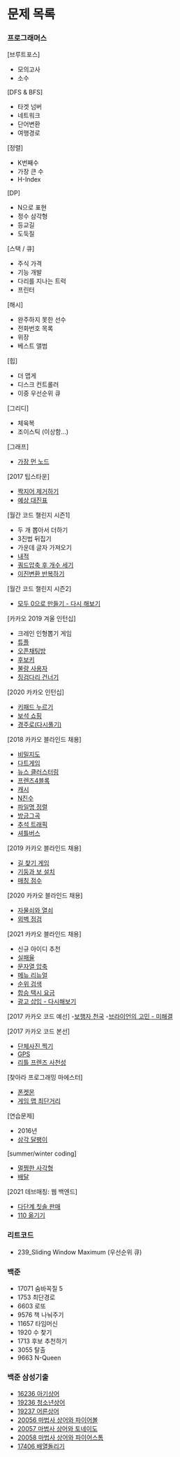 # 문제 목록
### 프로그래머스 
[브루트포스]
- 모의고사 
- 소수

[DFS & BFS]
- 타겟 넘버
- 네트워크
- 단어변환
- 여행경로

[정렬]
- K번째수
- 가장 큰 수
- H-Index

[DP]
- N으로 표현
- 정수 삼각형
- 등교길
- 도둑질

[스택 / 큐]
- 주식 가격
- 기능 개발
- 다리를 지나는 트럭
- 프린터

[해시]
- 완주하지 못한 선수
- 전화번호 목록
- 위장
- 베스트 앨범

[힙]
- 더 맵게
- 디스크 컨트롤러
- 이중 우선순위 큐

[그리디]
- 체육복
- 조이스틱 (이상함...)

[그래프]
- [가장 먼 노드](https://programmers.co.kr/learn/courses/30/lessons/49189?language=java)

[2017 팁스타운]
- [짝지어 제거하기](https://programmers.co.kr/learn/courses/30/lessons/12973)
- [예상 대진표](https://programmers.co.kr/learn/courses/30/lessons/12985)

[월간 코드 챌린지 시즌1]
- 두 개 뽑아서 더하기
- 3진법 뒤집기
- 가운데 글자 가져오기
- [내적](https://programmers.co.kr/learn/courses/30/lessons/70128)
- [쿼드압축 후 개수 세기](https://programmers.co.kr/learn/courses/30/lessons/68936)
- [이진변환 반복하기](https://programmers.co.kr/learn/courses/30/lessons/70129)

[월간 코드 챌린지 시즌2]
- [모두 0으로 만들기 - 다시 해보기](https://programmers.co.kr/learn/courses/30/lessons/76503)

[카카오 2019 겨울 인턴십]
- 크레인 인형뽑기 게임
- [튜플](https://programmers.co.kr/learn/courses/30/lessons/64065)
- [오픈채팅방](https://programmers.co.kr/learn/courses/30/lessons/42888)
- [후보키](https://programmers.co.kr/learn/courses/30/lessons/42890)
- [불량 사용자](https://programmers.co.kr/learn/courses/30/lessons/64064)
- [징검다리 건너기](https://programmers.co.kr/learn/courses/30/lessons/64062)

[2020 카카오 인턴십]
- [키패드 누르기](https://programmers.co.kr/learn/courses/30/lessons/67256)
- [보석 쇼핑](https://programmers.co.kr/learn/courses/30/lessons/67258)
- [경주로(다시풀기)](https://programmers.co.kr/learn/courses/30/lessons/67259)

[2018 카카오 블라인드 채용]
- [비밀지도](https://programmers.co.kr/learn/courses/30/lessons/17681)
- [다트게임](https://programmers.co.kr/learn/courses/30/lessons/17682)
- [뉴스 클러스터링](https://programmers.co.kr/learn/courses/30/lessons/17677)
- [프렌즈4블록](https://programmers.co.kr/learn/courses/30/lessons/17679)
- [캐시](https://programmers.co.kr/learn/courses/30/lessons/17680)
- [N진수](https://programmers.co.kr/learn/courses/30/lessons/17687)
- [파일명 정렬](https://programmers.co.kr/learn/courses/30/lessons/17686)
- [방금그곡](https://programmers.co.kr/learn/courses/30/lessons/17683)
- [추석 트래픽](https://programmers.co.kr/learn/courses/30/lessons/17676)
- [셔틀버스](https://programmers.co.kr/learn/courses/30/lessons/17678)

[2019 카카오 블라인드 채용]
- [길 찾기 게임](https://programmers.co.kr/learn/courses/30/lessons/42892)
- [기둥과 보 설치](https://programmers.co.kr/learn/courses/30/lessons/60061)
- [매칭 점수](https://programmers.co.kr/learn/courses/30/lessons/42893)

[2020 카카오 블라인드 채용]
- [자물쇠와 열쇠](https://programmers.co.kr/learn/courses/30/lessons/60059)
- [외벽 점검](https://programmers.co.kr/learn/courses/30/lessons/60062)

[2021 카카오 블라인드 채용]
- 신규 아이디 추천
- [실패율](https://programmers.co.kr/learn/courses/30/lessons/42889)
- [문자열 압축](https://programmers.co.kr/learn/courses/30/lessons/60057)
- [메뉴 리뉴얼](https://programmers.co.kr/learn/courses/30/lessons/72411)
- [순위 검색](https://programmers.co.kr/learn/courses/30/lessons/72412)
- [합승 택시 요금](https://programmers.co.kr/learn/courses/30/lessons/72413)
- [광고 삽입 - 다시해보기](https://programmers.co.kr/learn/courses/30/lessons/72414)

[2017 카카오 코드 예선]
-[보행자 천국](https://programmers.co.kr/learn/courses/30/lessons/1832)
-[브라이언의 고민 - 미해결](https://programmers.co.kr/learn/courses/30/lessons/1830)

[2017 카카오 코드 본선]
- [단체사진 찍기](https://programmers.co.kr/learn/courses/30/lessons/1835)
- [GPS](https://programmers.co.kr/learn/courses/30/lessons/1837)
- [리틀 프렌즈 사천성](https://programmers.co.kr/learn/courses/30/lessons/1836)

[찾아라 프로그래밍 마에스터]
- [폰켓몬](https://programmers.co.kr/learn/courses/30/lessons/1845)
- [게임 맵 최단거리](https://programmers.co.kr/learn/courses/30/lessons/1844)

[연습문제]
- 2016년
- [삼각 달팽이](https://programmers.co.kr/learn/courses/30/lessons/68645)

[summer/winter coding]
- [멀쩡한 사각형](https://programmers.co.kr/learn/courses/30/lessons/62048)
- [배달](https://programmers.co.kr/learn/courses/30/lessons/12978)

[2021 데브매칭: 웹 백엔드]
- [다단계 칫솔 판매](https://programmers.co.kr/learn/courses/30/lessons/77486)
- [110 옮기기](https://programmers.co.kr/learn/courses/30/lessons/77886)

### 리트코드
 
- 239_Sliding Window Maximum (우선순위 큐)

### 백준
- 17071 숨바꼭질 5
- 1753 최단경로
- 6603 로또
- 9576 책 나눠주기
- 11657 타임머신
- 1920 수 찾기
- 1713 후보 추천하기
- 3055 탈출
- 9663 N-Queen

### 백준 삼성기출
- [16236 아기상어](https://www.acmicpc.net/problem/16236)
- [19236 청소년상어](https://www.acmicpc.net/problem/19236)
- [19237 어른상어](https://www.acmicpc.net/problem/19237)
- [20056 마법사 상어와 파이어볼](https://www.acmicpc.net/problem/20056)
- [20057 마법사 상어와 토네이도](https://www.acmicpc.net/problem/20057)
- [20058 마법사 상어와 파이어스톰](https://www.acmicpc.net/problem/20058)
- [17406 배열돌리기](https://www.acmicpc.net/problem/17406)